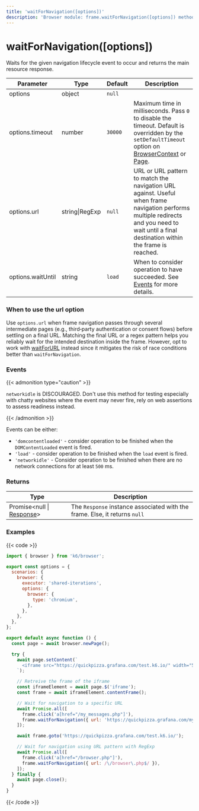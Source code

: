 ```yaml
---
title: 'waitForNavigation([options])'
description: 'Browser module: frame.waitForNavigation([options]) method'
---
```


# waitForNavigation([options])

Waits for the given navigation lifecycle event to occur and returns the main resource response.

<TableWithNestedRows>

| Parameter         | Type           | Default | Description                                                                                                                                                                                                                                                                                                         |
| ----------------- | -------------- | ------- | ------------------------------------------------------------------------------------------------------------------------------------------------------------------------------------------------------------------------------------------------------------------------------------------------------------------- |
| options           | object         | `null`  |                                                                                                                                                                                                                                                                                                                     |
| options.timeout   | number         | `30000` | Maximum time in milliseconds. Pass `0` to disable the timeout. Default is overridden by the `setDefaultTimeout` option on [BrowserContext](https://grafana.com/docs/k6/<K6_VERSION>/javascript-api/k6-browser/browsercontext/) or [Page](https://grafana.com/docs/k6/<K6_VERSION>/javascript-api/k6-browser/page/). |
| options.url       | string\|RegExp | `null`  | URL or URL pattern to match the navigation URL against. Useful when frame navigation performs multiple redirects and you need to wait until a final destination within the frame is reached.                                                                                                                        |
| options.waitUntil | string         | `load`  | When to consider operation to have succeeded. See [Events](#events) for more details.                                                                                                                                                                                                                               |

</TableWithNestedRows>

### When to use the url option

Use `options.url` when frame navigation passes through several intermediate pages (e.g., third‑party authentication or consent flows) before settling on a final URL. Matching the final URL or a regex pattern helps you reliably wait for the intended destination inside the frame. However, opt to work with [waitForURL](https://grafana.com/docs/k6/<K6_VERSION>/javascript-api/k6-browser/frame/waitforurl) instead since it mitigates the risk of race conditions better than `waitForNavigation`.

### Events

{{< admonition type="caution" >}}

`networkidle` is DISCOURAGED. Don't use this method for testing especially with chatty websites where the event may never fire, rely on web assertions to assess readiness instead.

{{< /admonition >}}

Events can be either:

- `'domcontentloaded'` - consider operation to be finished when the `DOMContentLoaded` event is fired.
- `'load'` - consider operation to be finished when the `load` event is fired.
- `'networkidle'` - Consider operation to be finished when there are no network connections for at least `500` ms.

### Returns

| Type                                                                                                      | Description                                                                |
| --------------------------------------------------------------------------------------------------------- | -------------------------------------------------------------------------- |
| Promise<null \| [Response](https://grafana.com/docs/k6/<K6_VERSION>/javascript-api/k6-browser/response/)> | The `Response` instance associated with the frame. Else, it returns `null` |

### Examples

{{< code >}}

<!-- md-k6:skip -->

```javascript
import { browser } from 'k6/browser';

export const options = {
  scenarios: {
    browser: {
      executor: 'shared-iterations',
      options: {
        browser: {
          type: 'chromium',
        },
      },
    },
  },
};

export default async function () {
  const page = await browser.newPage();

  try {
    await page.setContent(`
      <iframe src="https://quickpizza.grafana.com/test.k6.io/" width="50%" height="50%"></iframe>
    `);

    // Retreive the frame of the iframe
    const iframeElement = await page.$('iframe');
    const frame = await iframeElement.contentFrame();

    // Wait for navigation to a specific URL
    await Promise.all([
      frame.click('a[href="/my_messages.php"]'),
      frame.waitForNavigation({ url: 'https://quickpizza.grafana.com/my_messages.php' }),
    ]);

    await frame.goto('https://quickpizza.grafana.com/test.k6.io/');

    // Wait for navigation using URL pattern with RegExp
    await Promise.all([
      frame.click('a[href="/browser.php"]'),
      frame.waitForNavigation({ url: /\/browser\.php$/ }),
    ]);
  } finally {
    await page.close();
  }
}
```

{{< /code >}}
